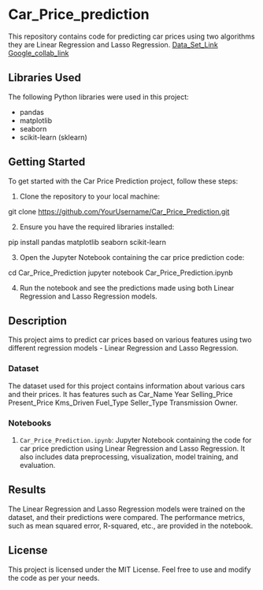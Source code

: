 # Car_Price_prediction

  This repository contains code for predicting car prices using two algorithms they are Linear Regression and Lasso Regression.
   [Data_Set_Link](https://www.kaggle.com/datasets/nehalbirla/vehicle-dataset-from-cardekho) [Google_collab_link](https://colab.research.google.com/drive/1pm7Acs4LR1-zDRWC9EGLVAJRjur4RMRV#scrollTo=9YKIoB-i0kIi)


## Libraries Used

The following Python libraries were used in this project:

- pandas
- matplotlib
- seaborn
- scikit-learn (sklearn)

## Getting Started

To get started with the Car Price Prediction project, follow these steps:

1. Clone the repository to your local machine:

git clone https://github.com/YourUsername/Car_Price_Prediction.git

2. Ensure you have the required libraries installed:

  pip install pandas matplotlib seaborn scikit-learn

3. Open the Jupyter Notebook containing the car price prediction code:

cd Car_Price_Prediction
jupyter notebook Car_Price_Prediction.ipynb

4. Run the notebook and see the predictions made using both Linear Regression and Lasso Regression models.

## Description

This project aims to predict car prices based on various features using two different regression models - Linear Regression and Lasso Regression.

### Dataset

The dataset used for this project contains information about various cars and their prices. It has features such as Car_Name	Year	Selling_Price	Present_Price	Kms_Driven	Fuel_Type	Seller_Type	Transmission	Owner.

### Notebooks

1. `Car_Price_Prediction.ipynb`: Jupyter Notebook containing the code for car price prediction using Linear Regression and Lasso Regression. It also includes data preprocessing, visualization, model training, and evaluation.

## Results

The Linear Regression and Lasso Regression models were trained on the dataset, and their predictions were compared. The performance metrics, such as mean squared error, R-squared, etc., are provided in the notebook.

## License

This project is licensed under the MIT License. Feel free to use and modify the code as per your needs.

